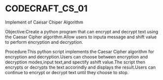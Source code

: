 # CODECRAFT_CS_01
Implement of Caesar Chiper Algorithm

Objective:Create a python program that can encrypt and decrypt text using the Caesar Cipher algorithm.Allow users to inputa message and shift value to perform encryption and decryption.

Procedure:This python script implements the Caesar Cipher algorithm for encryption and decryption.Users can choose between encryption and decryption modes,input text,and spectify ashift value.The script then encrypts or decrypts the text accorindly and displays the result.Users can continue to encrypt or decrypt text until they choose to stop.